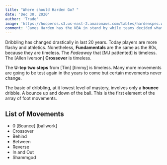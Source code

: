 ```yaml
---
title: "Where should Harden Go? "
date: 'Dec 30, 2020'
author: 'Trade'
image: 'https://hooperos.s3.us-east-2.amazonaws.com/tables/hardenspec.webp'
comment: 'James Harden has the NBA in stand by while teams decided what assets to trade.'
---
```



 
 
Dribbling has changed drastically in last 20 years. Today players are more flashy and athletics. Nonetheless, **Fundamentals** are the same as the 80s, because they are timeless. The *Fadeaway* that [MJ pattented] is timeless. The [Allen Iverson] **Crossover** is timeless. 


The **U-tep two steps** from [Tim] [timmy] is timeless. Many more movements are going to be test again in the years to come but certain movements never change.

The basic of dribbling, at it lowest level of mastery, involves only a **bounce** dribble. A bounce up and down of the ball. This is the first element of the array of foot movements.

 ##  List of Movements
 -  0 [Bounce] [ballwork]
 - Crossover
 - Behind
 - Between
 - Reverse
 - In and Out
 - Shammgod


 
 